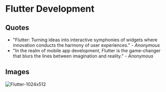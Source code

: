 # Flutter Development

## Quotes

- "Flutter: Turning ideas into interactive symphonies of widgets where innovation conducts the harmony of user experiences." - *Anonymous*
- "In the realm of mobile app development, Flutter is the game-changer that blurs the lines between imagination and reality." - *Anonymous*

## Images


![Flutter-1024x512](https://github.com/Farwakhan971/Flutter_App_Development/assets/130717631/ad2a36da-1a11-467f-be36-2b010421fa93)





